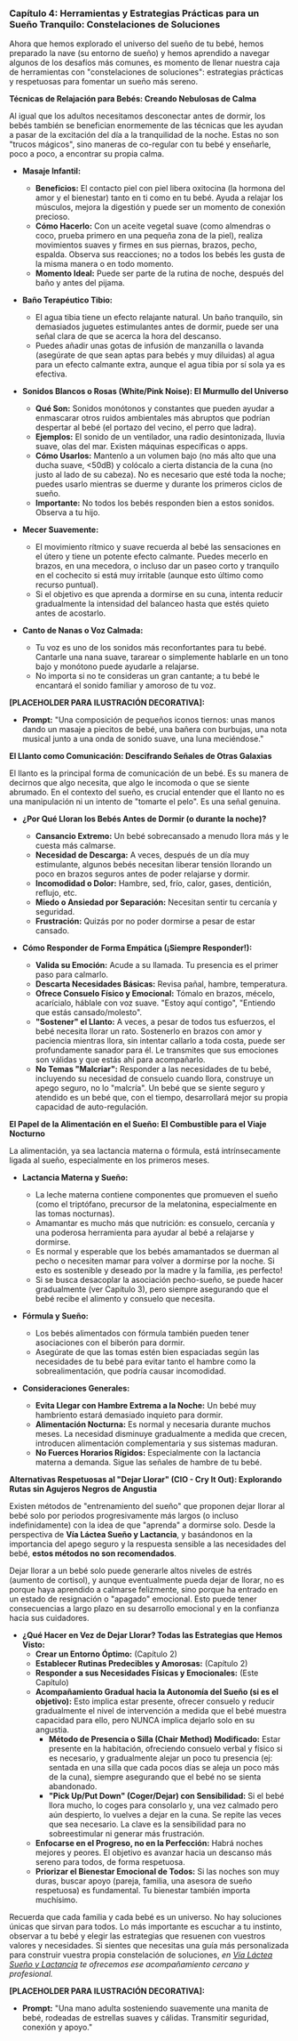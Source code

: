 ### **Capítulo 4: Herramientas y Estrategias Prácticas para un Sueño Tranquilo: Constelaciones de Soluciones**

Ahora que hemos explorado el universo del sueño de tu bebé, hemos preparado la nave (su entorno de sueño) y hemos aprendido a navegar algunos de los desafíos más comunes, es momento de llenar nuestra caja de herramientas con "constelaciones de soluciones": estrategias prácticas y respetuosas para fomentar un sueño más sereno.

**Técnicas de Relajación para Bebés: Creando Nebulosas de Calma**

Al igual que los adultos necesitamos desconectar antes de dormir, los bebés también se benefician enormemente de las técnicas que les ayudan a pasar de la excitación del día a la tranquilidad de la noche. Estas no son "trucos mágicos", sino maneras de co-regular con tu bebé y enseñarle, poco a poco, a encontrar su propia calma.

*   **Masaje Infantil:**
    *   **Beneficios:** El contacto piel con piel libera oxitocina (la hormona del amor y el bienestar) tanto en ti como en tu bebé. Ayuda a relajar los músculos, mejora la digestión y puede ser un momento de conexión precioso.
    *   **Cómo Hacerlo:** Con un aceite vegetal suave (como almendras o coco, prueba primero en una pequeña zona de la piel), realiza movimientos suaves y firmes en sus piernas, brazos, pecho, espalda. Observa sus reacciones; no a todos los bebés les gusta de la misma manera o en todo momento.
    *   **Momento Ideal:** Puede ser parte de la rutina de noche, después del baño y antes del pijama.

*   **Baño Terapéutico Tibio:**
    *   El agua tibia tiene un efecto relajante natural. Un baño tranquilo, sin demasiados juguetes estimulantes antes de dormir, puede ser una señal clara de que se acerca la hora del descanso.
    *   Puedes añadir unas gotas de infusión de manzanilla o lavanda (asegúrate de que sean aptas para bebés y muy diluidas) al agua para un efecto calmante extra, aunque el agua tibia por sí sola ya es efectiva.

*   **Sonidos Blancos o Rosas (White/Pink Noise): El Murmullo del Universo**
    *   **Qué Son:** Sonidos monótonos y constantes que pueden ayudar a enmascarar otros ruidos ambientales más abruptos que podrían despertar al bebé (el portazo del vecino, el perro que ladra).
    *   **Ejemplos:** El sonido de un ventilador, una radio desintonizada, lluvia suave, olas del mar. Existen máquinas específicas o apps.
    *   **Cómo Usarlos:** Mantenlo a un volumen bajo (no más alto que una ducha suave, <50dB) y colócalo a cierta distancia de la cuna (no justo al lado de su cabeza). No es necesario que esté toda la noche; puedes usarlo mientras se duerme y durante los primeros ciclos de sueño.
    *   **Importante:** No todos los bebés responden bien a estos sonidos. Observa a tu hijo.

*   **Mecer Suavemente:**
    *   El movimiento rítmico y suave recuerda al bebé las sensaciones en el útero y tiene un potente efecto calmante. Puedes mecerlo en brazos, en una mecedora, o incluso dar un paseo corto y tranquilo en el cochecito si está muy irritable (aunque esto último como recurso puntual).
    *   Si el objetivo es que aprenda a dormirse en su cuna, intenta reducir gradualmente la intensidad del balanceo hasta que estés quieto antes de acostarlo.

*   **Canto de Nanas o Voz Calmada:**
    *   Tu voz es uno de los sonidos más reconfortantes para tu bebé. Cantarle una nana suave, tararear o simplemente hablarle en un tono bajo y monótono puede ayudarle a relajarse.
    *   No importa si no te consideras un gran cantante; a tu bebé le encantará el sonido familiar y amoroso de tu voz.

**[PLACEHOLDER PARA ILUSTRACIÓN DECORATIVA]:**
*   **Prompt:** "Una composición de pequeños iconos tiernos: unas manos dando un masaje a piecitos de bebé, una bañera con burbujas, una nota musical junto a una onda de sonido suave, una luna meciéndose."

**El Llanto como Comunicación: Descifrando Señales de Otras Galaxias**

El llanto es la principal forma de comunicación de un bebé. Es su manera de decirnos que algo necesita, que algo le incomoda o que se siente abrumado. En el contexto del sueño, es crucial entender que el llanto no es una manipulación ni un intento de "tomarte el pelo". Es una señal genuina.

*   **¿Por Qué Lloran los Bebés Antes de Dormir (o durante la noche)?**
    *   **Cansancio Extremo:** Un bebé sobrecansado a menudo llora más y le cuesta más calmarse.
    *   **Necesidad de Descarga:** A veces, después de un día muy estimulante, algunos bebés necesitan liberar tensión llorando un poco en brazos seguros antes de poder relajarse y dormir.
    *   **Incomodidad o Dolor:** Hambre, sed, frío, calor, gases, dentición, reflujo, etc.
    *   **Miedo o Ansiedad por Separación:** Necesitan sentir tu cercanía y seguridad.
    *   **Frustración:** Quizás por no poder dormirse a pesar de estar cansado.

*   **Cómo Responder de Forma Empática (¡Siempre Responder!):**
    *   **Valida su Emoción:** Acude a su llamada. Tu presencia es el primer paso para calmarlo.
    *   **Descarta Necesidades Básicas:** Revisa pañal, hambre, temperatura.
    *   **Ofrece Consuelo Físico y Emocional:** Tómalo en brazos, mécelo, acarícialo, háblale con voz suave. "Estoy aquí contigo", "Entiendo que estás cansado/molesto".
    *   **"Sostener" el Llanto:** A veces, a pesar de todos tus esfuerzos, el bebé necesita llorar un rato. Sostenerlo en brazos con amor y paciencia mientras llora, sin intentar callarlo a toda costa, puede ser profundamente sanador para él. Le transmites que sus emociones son válidas y que estás ahí para acompañarlo.
    *   **No Temas "Malcriar":** Responder a las necesidades de tu bebé, incluyendo su necesidad de consuelo cuando llora, construye un apego seguro, no lo "malcría". Un bebé que se siente seguro y atendido es un bebé que, con el tiempo, desarrollará mejor su propia capacidad de auto-regulación.

**El Papel de la Alimentación en el Sueño: El Combustible para el Viaje Nocturno**

La alimentación, ya sea lactancia materna o fórmula, está intrínsecamente ligada al sueño, especialmente en los primeros meses.

*   **Lactancia Materna y Sueño:**
    *   La leche materna contiene componentes que promueven el sueño (como el triptófano, precursor de la melatonina, especialmente en las tomas nocturnas).
    *   Amamantar es mucho más que nutrición: es consuelo, cercanía y una poderosa herramienta para ayudar al bebé a relajarse y dormirse.
    *   Es normal y esperable que los bebés amamantados se duerman al pecho o necesiten mamar para volver a dormirse por la noche. Si esto es sostenible y deseado por la madre y la familia, ¡es perfecto!
    *   Si se busca desacoplar la asociación pecho-sueño, se puede hacer gradualmente (ver Capítulo 3), pero siempre asegurando que el bebé recibe el alimento y consuelo que necesita.

*   **Fórmula y Sueño:**
    *   Los bebés alimentados con fórmula también pueden tener asociaciones con el biberón para dormir.
    *   Asegúrate de que las tomas estén bien espaciadas según las necesidades de tu bebé para evitar tanto el hambre como la sobrealimentación, que podría causar incomodidad.

*   **Consideraciones Generales:**
    *   **Evita Llegar con Hambre Extrema a la Noche:** Un bebé muy hambriento estará demasiado inquieto para dormir.
    *   **Alimentación Nocturna:** Es normal y necesaria durante muchos meses. La necesidad disminuye gradualmente a medida que crecen, introducen alimentación complementaria y sus sistemas maduran.
    *   **No Fuerces Horarios Rígidos:** Especialmente con la lactancia materna a demanda. Sigue las señales de hambre de tu bebé.

**Alternativas Respetuosas al "Dejar Llorar" (CIO - Cry It Out): Explorando Rutas sin Agujeros Negros de Angustia**

Existen métodos de "entrenamiento del sueño" que proponen dejar llorar al bebé solo por periodos progresivamente más largos (o incluso indefinidamente) con la idea de que "aprenda" a dormirse solo. Desde la perspectiva de **Vía Láctea Sueño y Lactancia**, y basándonos en la importancia del apego seguro y la respuesta sensible a las necesidades del bebé, **estos métodos no son recomendados**.

Dejar llorar a un bebé solo puede generarle altos niveles de estrés (aumento de cortisol), y aunque eventualmente pueda dejar de llorar, no es porque haya aprendido a calmarse felizmente, sino porque ha entrado en un estado de resignación o "apagado" emocional. Esto puede tener consecuencias a largo plazo en su desarrollo emocional y en la confianza hacia sus cuidadores.

*   **¿Qué Hacer en Vez de Dejar Llorar? Todas las Estrategias que Hemos Visto:**
    *   **Crear un Entorno Óptimo:** (Capítulo 2)
    *   **Establecer Rutinas Predecibles y Amorosas:** (Capítulo 2)
    *   **Responder a sus Necesidades Físicas y Emocionales:** (Este Capítulo)
    *   **Acompañamiento Gradual hacia la Autonomía del Sueño (si es el objetivo):** Esto implica estar presente, ofrecer consuelo y reducir gradualmente el nivel de intervención a medida que el bebé muestra capacidad para ello, pero NUNCA implica dejarlo solo en su angustia.
        *   **Método de Presencia o Silla (Chair Method) Modificado:** Estar presente en la habitación, ofreciendo consuelo verbal y físico si es necesario, y gradualmente alejar un poco tu presencia (ej: sentada en una silla que cada pocos días se aleja un poco más de la cuna), siempre asegurando que el bebé no se sienta abandonado.
        *   **"Pick Up/Put Down" (Coger/Dejar) con Sensibilidad:** Si el bebé llora mucho, lo coges para consolarlo y, una vez calmado pero aún despierto, lo vuelves a dejar en la cuna. Se repite las veces que sea necesario. La clave es la sensibilidad para no sobreestimular ni generar más frustración.
    *   **Enfocarse en el Progreso, no en la Perfección:** Habrá noches mejores y peores. El objetivo es avanzar hacia un descanso más sereno para todos, de forma respetuosa.
    *   **Priorizar el Bienestar Emocional de Todos:** Si las noches son muy duras, buscar apoyo (pareja, familia, una asesora de sueño respetuosa) es fundamental. Tu bienestar también importa muchísimo.

Recuerda que cada familia y cada bebé es un universo. No hay soluciones únicas que sirvan para todos. Lo más importante es escuchar a tu instinto, observar a tu bebé y elegir las estrategias que resuenen con vuestros valores y necesidades. Si sientes que necesitas una guía más personalizada para construir vuestra propia constelación de soluciones, *en [Vía Láctea Sueño y Lactancia](https://vialacteasuenoylactancia.com/servicios) te ofrecemos ese acompañamiento cercano y profesional.*

**[PLACEHOLDER PARA ILUSTRACIÓN DECORATIVA]:**
*   **Prompt:** "Una mano adulta sosteniendo suavemente una manita de bebé, rodeadas de estrellas suaves y cálidas. Transmitir seguridad, conexión y apoyo." 